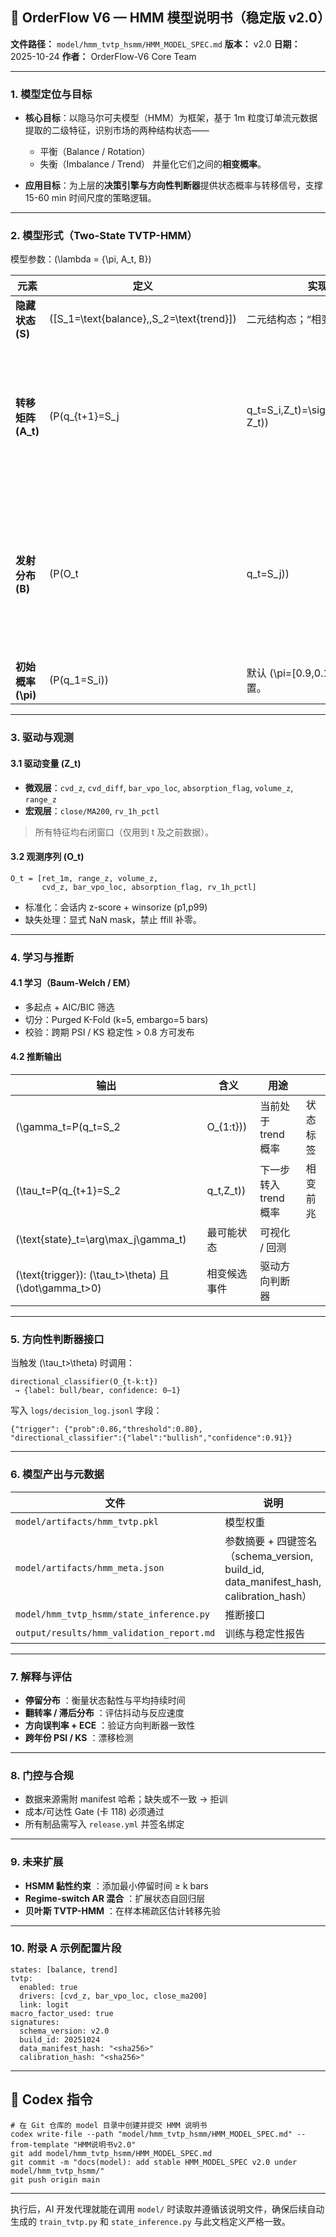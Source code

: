 ## 🧠 OrderFlow V6 — HMM 模型说明书（稳定版 v2.0）

**文件路径：** `model/hmm_tvtp_hsmm/HMM_MODEL_SPEC.md`
**版本：** v2.0
**日期：** 2025-10-24
**作者：** OrderFlow-V6 Core Team

---

### 1. 模型定位与目标

* **核心目标**：以隐马尔可夫模型（HMM）为框架，基于 1m 粒度订单流元数据提取的二级特征，识别市场的两种结构状态——

  * 平衡（Balance / Rotation）
  * 失衡（Imbalance / Trend）
    并量化它们之间的**相变概率**。
* **应用目标**：为上层的**决策引擎与方向性判断器**提供状态概率与转移信号，支撑 15-60 min 时间尺度的策略逻辑。

---

### 2. 模型形式（Two-State TVTP-HMM）

模型参数：(\lambda = {\pi, A_t, B})

| 元素             | 定义                                       | 实现说明                                      |                                 |
| -------------- | ---------------------------------------- | ----------------------------------------- | ------------------------------- |
| **隐藏状态 (S)**   | ([S_1=\text{balance},,S_2=\text{trend}]) | 二元结构态；“相变”不独立成态。                          |                                 |
| **转移矩阵 (A_t)** | (P(q_{t+1}=S_j                           | q_t=S_i,Z_t)=\sigma(\beta_{ij}^\top Z_t)) | TVTP（时变转移）；(Z_t) 为微观与宏观驱动。      |
| **发射分布 (B)**   | (P(O_t                                   | q_t=S_j))                                 | 对角高斯 / t 分布；会话内 z-score 标准化后建模。 |
| **初始概率 (\pi)** | (P(q_1=S_i))                             | 默认 (\pi=[0.9,0.1])，可在每会话重置。               |                                 |

---

### 3. 驱动与观测

#### 3.1 驱动变量 (Z_t)

* **微观层**：`cvd_z`, `cvd_diff`, `bar_vpo_loc`, `absorption_flag`, `volume_z`, `range_z`
* **宏观层**：`close/MA200`, `rv_1h_pctl`

> 所有特征均右闭窗口（仅用到 t 及之前数据）。

#### 3.2 观测序列 (O_t)

```
O_t = [ret_1m, range_z, volume_z,
       cvd_z, bar_vpo_loc, absorption_flag, rv_1h_pctl]
```

* 标准化：会话内 z-score + winsorize (p1,p99)
* 缺失处理：显式 NaN mask，禁止 ffill 补零。

---

### 4. 学习与推断

#### 4.1 学习（Baum-Welch / EM）

* 多起点 + AIC/BIC 筛选
* 切分：Purged K-Fold (k=5, embargo=5 bars)
* 校验：跨期 PSI / KS 稳定性 > 0.8 方可发布

#### 4.2 推断输出

| 输出                                                   | 含义        | 用途             |      |
| ---------------------------------------------------- | --------- | -------------- | ---- |
| (\gamma_t=P(q_t=S_2                                  | O_{1:t})) | 当前处于 trend 概率  | 状态标签 |
| (\tau_t=P(q_{t+1}=S_2                                | q_t,Z_t)) | 下一步转入 trend 概率 | 相变前兆 |
| (\text{state}_t=\arg\max_j\gamma_t)                  | 最可能状态     | 可视化 / 回测       |      |
| (\text{trigger}): (\tau_t>\theta) 且 (\dot\gamma_t>0) | 相变候选事件    | 驱动方向判断器        |      |

---

### 5. 方向性判断器接口

当触发 (\tau_t>\theta) 时调用：

```
directional_classifier(O_{t-k:t})
 → {label: bull/bear, confidence: 0–1}
```

写入 `logs/decision_log.jsonl` 字段：

```
{"trigger": {"prob":0.86,"threshold":0.80},
"directional_classifier":{"label":"bullish","confidence":0.91}}
```

---

### 6. 模型产出与元数据

| 文件                                        | 说明                                                                          |
| ----------------------------------------- | --------------------------------------------------------------------------- |
| `model/artifacts/hmm_tvtp.pkl`            | 模型权重                                                                        |
| `model/artifacts/hmm_meta.json`           | 参数摘要 + 四键签名（schema_version, build_id, data_manifest_hash, calibration_hash） |
| `model/hmm_tvtp_hsmm/state_inference.py`  | 推断接口                                                                        |
| `output/results/hmm_validation_report.md` | 训练与稳定性报告                                                                    |

---

### 7. 解释与评估

* **停留分布** ：衡量状态黏性与平均持续时间
* **翻转率 / 滞后分布** ：评估抖动与反应速度
* **方向误判率 + ECE** ：验证方向判断器一致性
* **跨年份 PSI / KS** ：漂移检测

---

### 8. 门控与合规

* 数据来源需附 manifest 哈希；缺失或不一致 → 拒训
* 成本/可达性 Gate (卡 118) 必须通过
* 所有制品需写入 `release.yml` 并签名绑定

---

### 9. 未来扩展

* **HSMM 黏性约束** ：添加最小停留时间 ≥ k bars
* **Regime-switch AR 混合** ：扩展状态自回归层
* **贝叶斯 TVTP-HMM** ：在样本稀疏区估计转移先验

---

### 10. 附录 A 示例配置片段

```
states: [balance, trend]
tvtp:
  enabled: true
  drivers: [cvd_z, bar_vpo_loc, close_ma200]
  link: logit
macro_factor_used: true
signatures:
  schema_version: v2.0
  build_id: 20251024
  data_manifest_hash: "<sha256>"
  calibration_hash: "<sha256>"
```

---

## 🧩 Codex 指令

```
# 在 Git 仓库的 model 目录中创建并提交 HMM 说明书
codex write-file --path "model/hmm_tvtp_hsmm/HMM_MODEL_SPEC.md" --from-template "HMM说明书v2.0"
git add model/hmm_tvtp_hsmm/HMM_MODEL_SPEC.md
git commit -m "docs(model): add stable HMM_MODEL_SPEC v2.0 under model/hmm_tvtp_hsmm/"
git push origin main
```

---

执行后，AI 开发代理就能在调用 `model/` 时读取并遵循该说明文件，确保后续自动生成的 `train_tvtp.py` 和 `state_inference.py` 与此文档定义严格一致。

